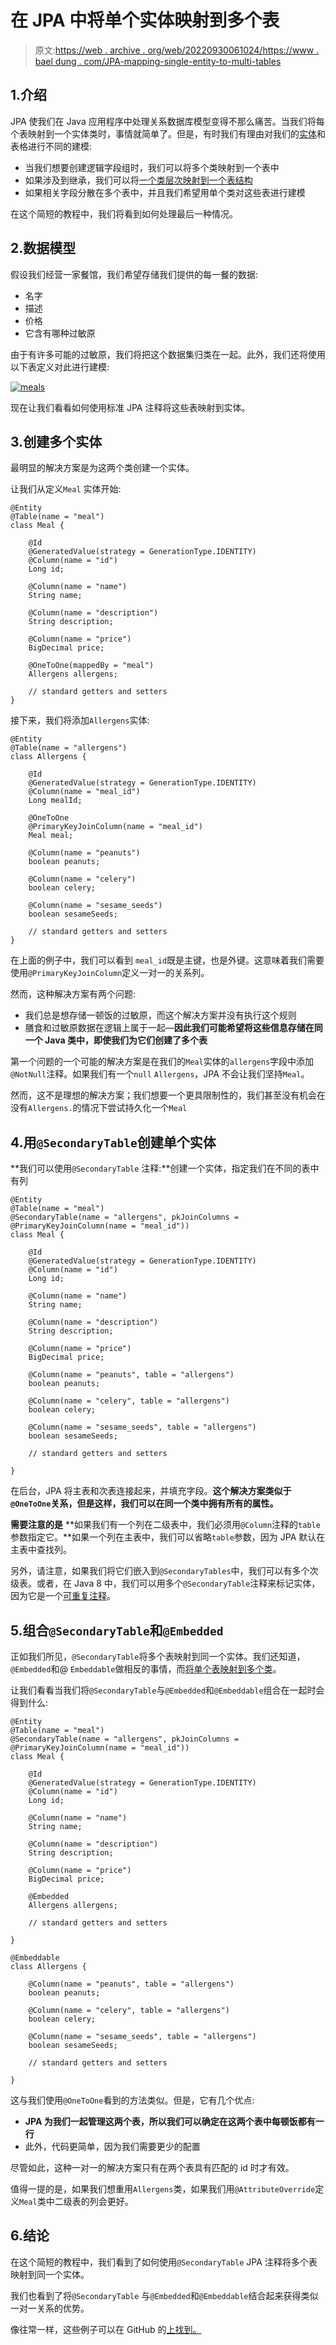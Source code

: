 # 在 JPA 中将单个实体映射到多个表

> 原文:[https://web . archive . org/web/20220930061024/https://www . bael dung . com/JPA-mapping-single-entity-to-multi-tables](https://web.archive.org/web/20220930061024/https://www.baeldung.com/jpa-mapping-single-entity-to-multiple-tables)

## 1.介绍

JPA 使我们在 Java 应用程序中处理关系数据库模型变得不那么痛苦。当我们将每个表映射到一个实体类时，事情就简单了。但是，有时我们有理由对我们的[实体](/web/20220625173829/https://www.baeldung.com/jpa-entities)和表格进行不同的建模:

*   当我们想要创建逻辑字段组时，我们可以将多个类映射到一个表中
*   如果涉及到继承，我们可以将[一个类层次映射到一个表结构](/web/20220625173829/https://www.baeldung.com/hibernate-inheritance)
*   如果相关字段分散在多个表中，并且我们希望用单个类对这些表进行建模

在这个简短的教程中，我们将看到如何处理最后一种情况。

## 2.数据模型

假设我们经营一家餐馆，我们希望存储我们提供的每一餐的数据:

*   名字
*   描述
*   价格
*   它含有哪种过敏原

由于有许多可能的过敏原，我们将把这个数据集归类在一起。此外，我们还将使用以下表定义对此进行建模:

[![meals](img/8ad491c43cefab1aa968010731ceaf9c.png)](/web/20220625173829/https://www.baeldung.com/wp-content/uploads/2019/10/meals.png)

现在让我们看看如何使用标准 JPA 注释将这些表映射到实体。

## 3.创建多个实体

最明显的解决方案是为这两个类创建一个实体。

让我们从定义`Meal` 实体开始:

```
@Entity
@Table(name = "meal")
class Meal {

    @Id
    @GeneratedValue(strategy = GenerationType.IDENTITY)
    @Column(name = "id")
    Long id;

    @Column(name = "name")
    String name;

    @Column(name = "description")
    String description;

    @Column(name = "price")
    BigDecimal price;

    @OneToOne(mappedBy = "meal")
    Allergens allergens;

    // standard getters and setters
}
```

接下来，我们将添加`Allergens`实体:

```
@Entity
@Table(name = "allergens")
class Allergens {

    @Id
    @GeneratedValue(strategy = GenerationType.IDENTITY)
    @Column(name = "meal_id")
    Long mealId;

    @OneToOne
    @PrimaryKeyJoinColumn(name = "meal_id")
    Meal meal;

    @Column(name = "peanuts")
    boolean peanuts;

    @Column(name = "celery")
    boolean celery;

    @Column(name = "sesame_seeds")
    boolean sesameSeeds;

    // standard getters and setters
}
```

在上面的例子中，我们可以看到 `meal_id`既是主键，也是外键。这意味着我们需要使用`@PrimaryKeyJoinColumn`定义一对一的关系列。

然而，这种解决方案有两个问题:

*   我们总是想存储一顿饭的过敏原，而这个解决方案并没有执行这个规则
*   膳食和过敏原数据在逻辑上属于一起—**因此我们可能希望将这些信息存储在同一个 Java 类中，即使我们为它们创建了多个表**

第一个问题的一个可能的解决方案是在我们的`Meal`实体的`allergens`字段中添加`@NotNull`注释。如果我们有一个`null` `Allergens`，JPA 不会让我们坚持`Meal`。

然而，这不是理想的解决方案；我们想要一个更具限制性的，我们甚至没有机会在没有`Allergens.`的情况下尝试持久化一个`Meal`

## 4.用`@SecondaryTable`创建单个实体

**我们可以使用`@SecondaryTable` 注释:**创建一个实体，指定我们在不同的表中有列

```
@Entity
@Table(name = "meal")
@SecondaryTable(name = "allergens", pkJoinColumns = @PrimaryKeyJoinColumn(name = "meal_id"))
class Meal {

    @Id
    @GeneratedValue(strategy = GenerationType.IDENTITY)
    @Column(name = "id")
    Long id;

    @Column(name = "name")
    String name;

    @Column(name = "description")
    String description;

    @Column(name = "price")
    BigDecimal price;

    @Column(name = "peanuts", table = "allergens")
    boolean peanuts;

    @Column(name = "celery", table = "allergens")
    boolean celery;

    @Column(name = "sesame_seeds", table = "allergens")
    boolean sesameSeeds;

    // standard getters and setters

}
```

在后台，JPA 将主表和次表连接起来，并填充字段。**这个解决方案类似于`@OneToOne`关系，但是这样，我们可以在同一个类中拥有所有的属性。**

**需要注意的是** **如果我们有一个列在二级表中，我们必须用`@Column`注释的`table`参数指定它。**如果一个列在主表中，我们可以省略`table`参数，因为 JPA 默认在主表中查找列。

另外，请注意，如果我们将它们嵌入到`@SecondaryTables`中，我们可以有多个次级表。或者，在 Java 8 中，我们可以用多个`@SecondaryTable`注释来标记实体，因为它是一个[可重复注释](/web/20220625173829/https://www.baeldung.com/java-default-annotations)。

## 5.组合`@SecondaryTable`和`@Embedded`

正如我们所见，`@SecondaryTable`将多个表映射到同一个实体。我们还知道，`@Embedded`和@ `Embeddable`做相反的事情，而[将单个表映射到多个类](/web/20220625173829/https://www.baeldung.com/jpa-embedded-embeddable)。

让我们看看当我们将`@SecondaryTable`与`@Embedded`和`@Embeddable`组合在一起时会得到什么:

```
@Entity
@Table(name = "meal")
@SecondaryTable(name = "allergens", pkJoinColumns = @PrimaryKeyJoinColumn(name = "meal_id"))
class Meal {

    @Id
    @GeneratedValue(strategy = GenerationType.IDENTITY)
    @Column(name = "id")
    Long id;

    @Column(name = "name")
    String name;

    @Column(name = "description")
    String description;

    @Column(name = "price")
    BigDecimal price;

    @Embedded
    Allergens allergens;

    // standard getters and setters

}

@Embeddable
class Allergens {

    @Column(name = "peanuts", table = "allergens")
    boolean peanuts;

    @Column(name = "celery", table = "allergens")
    boolean celery;

    @Column(name = "sesame_seeds", table = "allergens")
    boolean sesameSeeds;

    // standard getters and setters

}
```

这与我们使用`@OneToOne`看到的方法类似。但是，它有几个优点:

*   **JPA 为我们一起管理这两个表，所以我们可以确定在这两个表中每顿饭都有一行**
*   此外，代码更简单，因为我们需要更少的配置

尽管如此，这种一对一的解决方案只有在两个表具有匹配的 id 时才有效。

值得一提的是，如果我们想重用`Allergens`类，如果我们用`@AttributeOverride`定义`Meal`类中二级表的列会更好。

## 6.结论

在这个简短的教程中，我们看到了如何使用`@SecondaryTable` JPA 注释将多个表映射到同一个实体。

我们也看到了将`@SecondaryTable` 与`@Embedded`和`@Embeddable`结合起来获得类似一对一关系的优势。

像往常一样，这些例子可以在 GitHub 的[上找到。](https://web.archive.org/web/20220625173829/https://github.com/eugenp/tutorials/tree/master/persistence-modules/java-jpa-2)